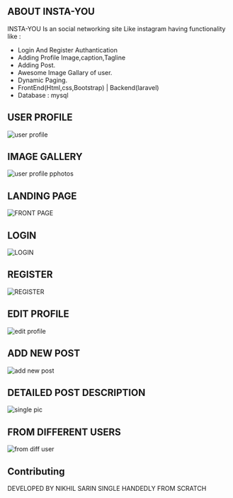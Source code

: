 
## ABOUT INSTA-YOU

INSTA-YOU Is an social networking site Like instagram having functionality like :

- Login And Register Authantication
- Adding Profile Image,caption,Tagline
- Adding Post.
- Awesome Image Gallary of user.
- Dynamic Paging.
- FrontEnd(Html,css,Bootstrap) | Backend(laravel)
- Database : mysql

## USER PROFILE

![user profile](https://user-images.githubusercontent.com/37737194/106667952-a4a75f00-65cf-11eb-9851-5d096330768c.PNG)

## IMAGE GALLERY

![user profile pphotos](https://user-images.githubusercontent.com/37737194/106668612-7bd39980-65d0-11eb-92cb-0b73b0d6f030.PNG)

## LANDING PAGE 

![FRONT PAGE](https://user-images.githubusercontent.com/37737194/106667756-57c38880-65cf-11eb-85cb-9a04c6927150.PNG)

## LOGIN 

![LOGIN](https://user-images.githubusercontent.com/37737194/106667700-44b0b880-65cf-11eb-8f70-fa56be9cd5a5.PNG)

## REGISTER

![REGISTER](https://user-images.githubusercontent.com/37737194/106667939-9c4f2400-65cf-11eb-89bd-694e4d6fe627.PNG)

## EDIT PROFILE

![edit profile](https://user-images.githubusercontent.com/37737194/106668163-f4862600-65cf-11eb-91a1-1bd6ea4d796b.PNG)

## ADD NEW POST 

![add new post](https://user-images.githubusercontent.com/37737194/106668370-31eab380-65d0-11eb-8581-7eee672e1ea8.PNG)

## DETAILED POST DESCRIPTION 

![single pic](https://user-images.githubusercontent.com/37737194/106668043-c7397800-65cf-11eb-9b33-4989ffd9e69d.PNG)

## FROM DIFFERENT USERS 

![from diff user](https://user-images.githubusercontent.com/37737194/106668126-e89a6400-65cf-11eb-96f1-ca03460b238c.PNG)


## Contributing

DEVELOPED BY NIKHIL SARIN SINGLE HANDEDLY FROM SCRATCH
